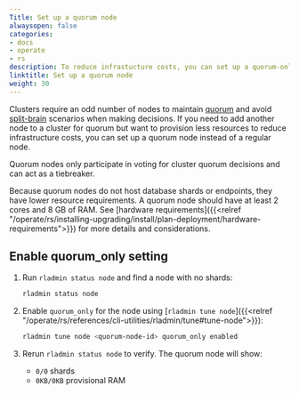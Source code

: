 ```yaml
---
Title: Set up a quorum node
alwaysopen: false
categories:
- docs
- operate
- rs
description: To reduce infrastucture costs, you can set up a quorum-only node with minimal resources.
linktitle: Set up a quorum node
weight: 30
---
```


Clusters require an odd number of nodes to maintain [quorum](https://en.wikipedia.org/wiki/Quorum_(distributed_computing)) and avoid [split-brain](https://en.wikipedia.org/wiki/Split-brain_(computing)) scenarios when making decisions. If you need to add another node to a cluster for quorum but want to provision less resources to reduce infrastructure costs, you can set up a quorum node instead of a regular node.

Quorum nodes only participate in voting for cluster quorum decisions and can act as a tiebreaker.

Because quorum nodes do not host database shards or endpoints, they have lower resource requirements. A quorum node should have at least 2 cores and 8 GB of RAM. See [hardware requirements]({{<relref "/operate/rs/installing-upgrading/install/plan-deployment/hardware-requirements">}}) for more details and considerations.

## Enable quorum_only setting

1. Run `rladmin status node` and find a node with no shards:

   ```bash
   rladmin status node
   ```

2. Enable `quorum_only` for the node using [`rladmin tune node`]({{<relref "/operate/rs/references/cli-utilities/rladmin/tune#tune-node">}}):
   ```bash
   rladmin tune node <quorum-node-id> quorum_only enabled
   ```

3. Rerun `rladmin status node` to verify. The quorum node will show:
   - `0/0` shards  
   - `0KB/0KB` provisional RAM  
